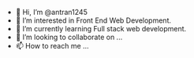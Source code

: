 - 👋 Hi, I’m @antran1245
- 👀 I’m interested in Front End Web Development.
- 🌱 I’m currently learning Full stack web development.
- 💞️ I’m looking to collaborate on ...
- 📫 How to reach me ...

<!---
antran1245/antran1245 is a ✨ special ✨ repository because its `README.md` (this file) appears on your GitHub profile.
You can click the Preview link to take a look at your changes.
--->
